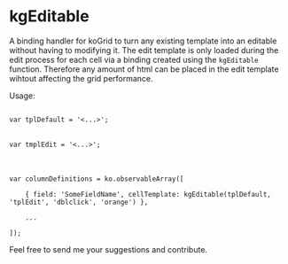 kgEditable
==========

A binding handler for koGrid to turn any existing template into an editable without having to modifying it. The edit 
template is only loaded during the edit process for each cell via a binding created using the <code>kgEditable</code> function. 
Therefore any amount of html can be placed in the edit template wihtout affecting the grid performance.

<bold>Usage:</bold>


<code>
var tplDefault = '<...>';
</code>
<br/>
<code>
var tmplEdit = '<...>';
</code>
<br/>
<br/>
<code>
var columnDefinitions = ko.observableArray([<br/>
&nbsp;&nbsp;&nbsp;&nbsp;{ field: 'SomeFieldName', cellTemplate: kgEditable(tplDefault, 'tplEdit', 'dblclick', 'orange') },<br/>
&nbsp;&nbsp;&nbsp;&nbsp;...<br/>
]);
</code>

Feel free to send me your suggestions and contribute.
